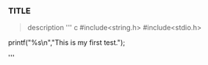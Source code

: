 ### TITLE
> description
''' c
#include<string.h>
#include<stdio.h>


printf("%s\n","This is my first test.");

'''
